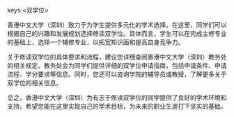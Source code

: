 keys:<双学位>


香港中文大学（深圳）致力于为学生提供多元化的学术选择。在这里，同学们可以根据自己的兴趣和发展规划选择修读双学位。具体而言，学生可以在完成主修专业的基础上，选择一个辅修专业，以拓宽知识面和提高自身竞争力。

关于修读双学位的具体要求和流程，建议您详细查阅香港中文大学（深圳）教务处的相关规定。教务处会为同学们提供详细的双学位申请指南，包括申请条件、申请流程、学分要求等信息。同时，您还可以咨询学院的辅导员或教授，了解更多关于双学位的相关信息。

总之，香港中文大学（深圳）为有志于修读双学位的同学提供了良好的学术环境和支持。希望您能在这里实现自己的学术目标，为未来的职业生涯打下坚实的基础。